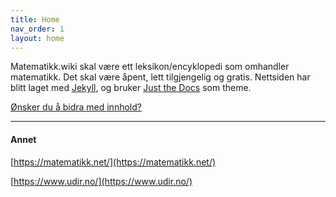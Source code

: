```yaml
---
title: Home
nav_order: 1
layout: home
---
```

Matematikk.wiki skal være ett leksikon/encyklopedi som omhandler matematikk. Det skal være åpent, lett tilgjengelig og gratis. Nettsiden har blitt laget med [Jekyll], og bruker [Just the Docs] som theme.



[Ønsker du å bidra med innhold?]

----

#### Annet 

[https://matematikk.net/](https://matematikk.net/)

[https://www.udir.no/](https://www.udir.no/)

[Just the Docs]: https://just-the-docs.github.io/just-the-docs/
[GitHub Pages]: https://docs.github.com/en/pages
[README]: https://github.com/just-the-docs/just-the-docs-template/blob/main/README.md
[Jekyll]: https://jekyllrb.com
[GitHub Pages / Actions workflow]: https://github.blog/changelog/2022-07-27-github-pages-custom-github-actions-workflows-beta/
[matematikk.wiki]: https://matematikk.wiki
[Ønsker du å bidra med innhold?]: https://github.com/Simon-Bakken-Jantasuk/matematikk-wiki 
[Legg til prøver og oppgaver]: /Ressurs/ 

